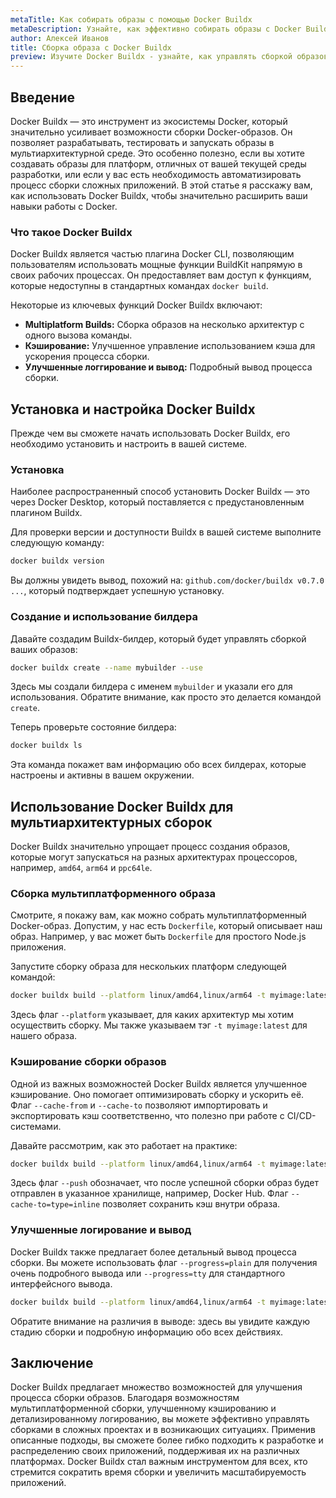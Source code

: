 ```yaml
---
metaTitle: Как собирать образы с помощью Docker Buildx
metaDescription: Узнайте, как эффективно собирать образы с Docker Buildx - познакомьтесь с возможностями и примерами использования этого инструмента
author: Алексей Иванов
title: Cборка образа с Docker Buildx
preview: Изучите Docker Buildx - узнайте, как управлять сборкой образов на разных архитектурах и платформах, и откройте для себя новые возможности контейнеризации
---
```


## Введение

Docker Buildx — это инструмент из экосистемы Docker, который значительно усиливает возможности сборки Docker-образов. Он позволяет разрабатывать, тестировать и запускать образы в мультиархитектурной среде. Это особенно полезно, если вы хотите создавать образы для платформ, отличных от вашей текущей среды разработки, или если у вас есть необходимость автоматизировать процесс сборки сложных приложений. В этой статье я расскажу вам, как использовать Docker Buildx, чтобы значительно расширить ваши навыки работы с Docker.

### Что такое Docker Buildx

Docker Buildx является частью плагина Docker CLI, позволяющим пользователям использовать мощные функции BuildKit напрямую в своих рабочих процессах. Он предоставляет вам доступ к функциям, которые недоступны в стандартных командах `docker build`.

Некоторые из ключевых функций Docker Buildx включают:

- **Multiplatform Builds:** Сборка образов на несколько архитектур с одного вызова команды.
- **Кэширование:** Улучшенное управление использованием кэша для ускорения процесса сборки.
- **Улучшенные логгирование и вывод:** Подробный вывод процесса сборки.

## Установка и настройка Docker Buildx

Прежде чем вы сможете начать использовать Docker Buildx, его необходимо установить и настроить в вашей системе.

### Установка

Наиболее распространенный способ установить Docker Buildx — это через Docker Desktop, который поставляется с предустановленным плагином Buildx. 

Для проверки версии и доступности Buildx в вашей системе выполните следующую команду:

```sh
docker buildx version
```

Вы должны увидеть вывод, похожий на: `github.com/docker/buildx v0.7.0 ...`, который подтверждает успешную установку.

### Создание и использование билдера

Давайте создадим Buildx-билдер, который будет управлять сборкой ваших образов:

```sh
docker buildx create --name mybuilder --use
```

Здесь мы создали билдера с именем `mybuilder` и указали его для использования. Обратите внимание, как просто это делается командой `create`.

Теперь проверьте состояние билдера:

```sh
docker buildx ls
```

Эта команда покажет вам информацию обо всех билдерах, которые настроены и активны в вашем окружении.

## Использование Docker Buildx для мультиархитектурных сборок

Docker Buildx значительно упрощает процесс создания образов, которые могут запускаться на разных архитектурах процессоров, например, `amd64`, `arm64` и `ppc64le`.

### Сборка мультиплатформенного образа

Смотрите, я покажу вам, как можно собрать мультиплатформенный Docker-образ. Допустим, у нас есть `Dockerfile`, который описывает наш образ. Например, у вас может быть `Dockerfile` для простого Node.js приложения.

Запустите сборку образа для нескольких платформ следующей командой:

```sh
docker buildx build --platform linux/amd64,linux/arm64 -t myimage:latest .
```

Здесь флаг `--platform` указывает, для каких архитектур мы хотим осуществить сборку. Мы также указываем тэг `-t myimage:latest` для нашего образа.

### Кэширование сборки образов

Одной из важных возможностей Docker Buildx является улучшенное кэширование. Оно помогает оптимизировать сборку и ускорить её. Флаг `--cache-from` и `--cache-to` позволяют импортировать и экспортировать кэш соответственно, что полезно при работе с CI/CD-системами.

Давайте рассмотрим, как это работает на практике:

```sh
docker buildx build --platform linux/amd64,linux/arm64 -t myimage:latest --cache-to=type=inline --push .
```

Здесь флаг `--push` обозначает, что после успешной сборки образ будет отправлен в указанное хранилище, например, Docker Hub. Флаг `--cache-to=type=inline` позволяет сохранить кэш внутри образа.

### Улучшенные логирование и вывод

Docker Buildx также предлагает более детальный вывод процесса сборки. Вы можете использовать флаг `--progress=plain` для получения очень подробного вывода или `--progress=tty` для стандартного интерфейсного вывода.

```sh
docker buildx build --platform linux/amd64,linux/arm64 -t myimage:latest --progress=plain .
```

Обратите внимание на различия в выводе: здесь вы увидите каждую стадию сборки и подробную информацию обо всех действиях.

## Заключение

Docker Buildx предлагает множество возможностей для улучшения процесса сборки образов. Благодаря возможностям мультиплатформенной сборки, улучшенному кэшированию и детализированному логированию, вы можете эффективно управлять сборками в сложных проектах и в возникающих ситуациях. Применив описанные подходы, вы сможете более гибко подходить к разработке и распределению своих приложений, поддерживая их на различных платформах. Docker Buildx стал важным инструментом для всех, кто стремится сократить время сборки и увеличить масштабируемость приложений.